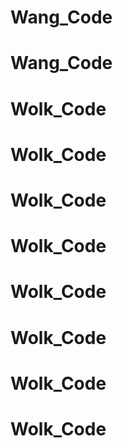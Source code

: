 # Wang_Code
# Wang_Code
# Wolk_Code
# Wolk_Code
# Wolk_Code
# Wolk_Code
# Wolk_Code
# Wolk_Code
# Wolk_Code
# Wolk_Code
